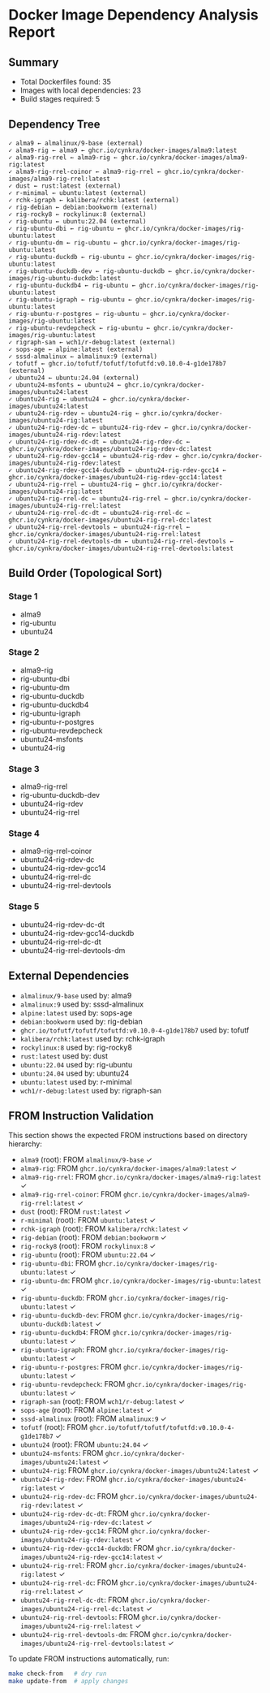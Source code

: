 # Docker Image Dependency Analysis Report

## Summary

- Total Dockerfiles found: 35
- Images with local dependencies: 23
- Build stages required: 5

## Dependency Tree

```text
✓ alma9 ← almalinux/9-base (external)
✓ alma9-rig ← alma9 ← ghcr.io/cynkra/docker-images/alma9:latest
✓ alma9-rig-rrel ← alma9-rig ← ghcr.io/cynkra/docker-images/alma9-rig:latest
✓ alma9-rig-rrel-coinor ← alma9-rig-rrel ← ghcr.io/cynkra/docker-images/alma9-rig-rrel:latest
✓ dust ← rust:latest (external)
✓ r-minimal ← ubuntu:latest (external)
✓ rchk-igraph ← kalibera/rchk:latest (external)
✓ rig-debian ← debian:bookworm (external)
✓ rig-rocky8 ← rockylinux:8 (external)
✓ rig-ubuntu ← ubuntu:22.04 (external)
✓ rig-ubuntu-dbi ← rig-ubuntu ← ghcr.io/cynkra/docker-images/rig-ubuntu:latest
✓ rig-ubuntu-dm ← rig-ubuntu ← ghcr.io/cynkra/docker-images/rig-ubuntu:latest
✓ rig-ubuntu-duckdb ← rig-ubuntu ← ghcr.io/cynkra/docker-images/rig-ubuntu:latest
✓ rig-ubuntu-duckdb-dev ← rig-ubuntu-duckdb ← ghcr.io/cynkra/docker-images/rig-ubuntu-duckdb:latest
✓ rig-ubuntu-duckdb4 ← rig-ubuntu ← ghcr.io/cynkra/docker-images/rig-ubuntu:latest
✓ rig-ubuntu-igraph ← rig-ubuntu ← ghcr.io/cynkra/docker-images/rig-ubuntu:latest
✓ rig-ubuntu-r-postgres ← rig-ubuntu ← ghcr.io/cynkra/docker-images/rig-ubuntu:latest
✓ rig-ubuntu-revdepcheck ← rig-ubuntu ← ghcr.io/cynkra/docker-images/rig-ubuntu:latest
✓ rigraph-san ← wch1/r-debug:latest (external)
✓ sops-age ← alpine:latest (external)
✓ sssd-almalinux ← almalinux:9 (external)
✓ tofutf ← ghcr.io/tofutf/tofutf/tofutfd:v0.10.0-4-g1de178b7 (external)
✓ ubuntu24 ← ubuntu:24.04 (external)
✓ ubuntu24-msfonts ← ubuntu24 ← ghcr.io/cynkra/docker-images/ubuntu24:latest
✓ ubuntu24-rig ← ubuntu24 ← ghcr.io/cynkra/docker-images/ubuntu24:latest
✓ ubuntu24-rig-rdev ← ubuntu24-rig ← ghcr.io/cynkra/docker-images/ubuntu24-rig:latest
✓ ubuntu24-rig-rdev-dc ← ubuntu24-rig-rdev ← ghcr.io/cynkra/docker-images/ubuntu24-rig-rdev:latest
✓ ubuntu24-rig-rdev-dc-dt ← ubuntu24-rig-rdev-dc ← ghcr.io/cynkra/docker-images/ubuntu24-rig-rdev-dc:latest
✓ ubuntu24-rig-rdev-gcc14 ← ubuntu24-rig-rdev ← ghcr.io/cynkra/docker-images/ubuntu24-rig-rdev:latest
✓ ubuntu24-rig-rdev-gcc14-duckdb ← ubuntu24-rig-rdev-gcc14 ← ghcr.io/cynkra/docker-images/ubuntu24-rig-rdev-gcc14:latest
✓ ubuntu24-rig-rrel ← ubuntu24-rig ← ghcr.io/cynkra/docker-images/ubuntu24-rig:latest
✓ ubuntu24-rig-rrel-dc ← ubuntu24-rig-rrel ← ghcr.io/cynkra/docker-images/ubuntu24-rig-rrel:latest
✓ ubuntu24-rig-rrel-dc-dt ← ubuntu24-rig-rrel-dc ← ghcr.io/cynkra/docker-images/ubuntu24-rig-rrel-dc:latest
✓ ubuntu24-rig-rrel-devtools ← ubuntu24-rig-rrel ← ghcr.io/cynkra/docker-images/ubuntu24-rig-rrel:latest
✓ ubuntu24-rig-rrel-devtools-dm ← ubuntu24-rig-rrel-devtools ← ghcr.io/cynkra/docker-images/ubuntu24-rig-rrel-devtools:latest
```

## Build Order (Topological Sort)

### Stage 1

- alma9
- rig-ubuntu
- ubuntu24

### Stage 2

- alma9-rig
- rig-ubuntu-dbi
- rig-ubuntu-dm
- rig-ubuntu-duckdb
- rig-ubuntu-duckdb4
- rig-ubuntu-igraph
- rig-ubuntu-r-postgres
- rig-ubuntu-revdepcheck
- ubuntu24-msfonts
- ubuntu24-rig

### Stage 3

- alma9-rig-rrel
- rig-ubuntu-duckdb-dev
- ubuntu24-rig-rdev
- ubuntu24-rig-rrel

### Stage 4

- alma9-rig-rrel-coinor
- ubuntu24-rig-rdev-dc
- ubuntu24-rig-rdev-gcc14
- ubuntu24-rig-rrel-dc
- ubuntu24-rig-rrel-devtools

### Stage 5

- ubuntu24-rig-rdev-dc-dt
- ubuntu24-rig-rdev-gcc14-duckdb
- ubuntu24-rig-rrel-dc-dt
- ubuntu24-rig-rrel-devtools-dm


## External Dependencies

- `almalinux/9-base` used by: alma9
- `almalinux:9` used by: sssd-almalinux
- `alpine:latest` used by: sops-age
- `debian:bookworm` used by: rig-debian
- `ghcr.io/tofutf/tofutf/tofutfd:v0.10.0-4-g1de178b7` used by: tofutf
- `kalibera/rchk:latest` used by: rchk-igraph
- `rockylinux:8` used by: rig-rocky8
- `rust:latest` used by: dust
- `ubuntu:22.04` used by: rig-ubuntu
- `ubuntu:24.04` used by: ubuntu24
- `ubuntu:latest` used by: r-minimal
- `wch1/r-debug:latest` used by: rigraph-san

## FROM Instruction Validation

This section shows the expected FROM instructions based on directory hierarchy:

- `alma9` (root): FROM `almalinux/9-base` ✓
- `alma9-rig`: FROM `ghcr.io/cynkra/docker-images/alma9:latest` ✓
- `alma9-rig-rrel`: FROM `ghcr.io/cynkra/docker-images/alma9-rig:latest` ✓
- `alma9-rig-rrel-coinor`: FROM `ghcr.io/cynkra/docker-images/alma9-rig-rrel:latest` ✓
- `dust` (root): FROM `rust:latest` ✓
- `r-minimal` (root): FROM `ubuntu:latest` ✓
- `rchk-igraph` (root): FROM `kalibera/rchk:latest` ✓
- `rig-debian` (root): FROM `debian:bookworm` ✓
- `rig-rocky8` (root): FROM `rockylinux:8` ✓
- `rig-ubuntu` (root): FROM `ubuntu:22.04` ✓
- `rig-ubuntu-dbi`: FROM `ghcr.io/cynkra/docker-images/rig-ubuntu:latest` ✓
- `rig-ubuntu-dm`: FROM `ghcr.io/cynkra/docker-images/rig-ubuntu:latest` ✓
- `rig-ubuntu-duckdb`: FROM `ghcr.io/cynkra/docker-images/rig-ubuntu:latest` ✓
- `rig-ubuntu-duckdb-dev`: FROM `ghcr.io/cynkra/docker-images/rig-ubuntu-duckdb:latest` ✓
- `rig-ubuntu-duckdb4`: FROM `ghcr.io/cynkra/docker-images/rig-ubuntu:latest` ✓
- `rig-ubuntu-igraph`: FROM `ghcr.io/cynkra/docker-images/rig-ubuntu:latest` ✓
- `rig-ubuntu-r-postgres`: FROM `ghcr.io/cynkra/docker-images/rig-ubuntu:latest` ✓
- `rig-ubuntu-revdepcheck`: FROM `ghcr.io/cynkra/docker-images/rig-ubuntu:latest` ✓
- `rigraph-san` (root): FROM `wch1/r-debug:latest` ✓
- `sops-age` (root): FROM `alpine:latest` ✓
- `sssd-almalinux` (root): FROM `almalinux:9` ✓
- `tofutf` (root): FROM `ghcr.io/tofutf/tofutf/tofutfd:v0.10.0-4-g1de178b7` ✓
- `ubuntu24` (root): FROM `ubuntu:24.04` ✓
- `ubuntu24-msfonts`: FROM `ghcr.io/cynkra/docker-images/ubuntu24:latest` ✓
- `ubuntu24-rig`: FROM `ghcr.io/cynkra/docker-images/ubuntu24:latest` ✓
- `ubuntu24-rig-rdev`: FROM `ghcr.io/cynkra/docker-images/ubuntu24-rig:latest` ✓
- `ubuntu24-rig-rdev-dc`: FROM `ghcr.io/cynkra/docker-images/ubuntu24-rig-rdev:latest` ✓
- `ubuntu24-rig-rdev-dc-dt`: FROM `ghcr.io/cynkra/docker-images/ubuntu24-rig-rdev-dc:latest` ✓
- `ubuntu24-rig-rdev-gcc14`: FROM `ghcr.io/cynkra/docker-images/ubuntu24-rig-rdev:latest` ✓
- `ubuntu24-rig-rdev-gcc14-duckdb`: FROM `ghcr.io/cynkra/docker-images/ubuntu24-rig-rdev-gcc14:latest` ✓
- `ubuntu24-rig-rrel`: FROM `ghcr.io/cynkra/docker-images/ubuntu24-rig:latest` ✓
- `ubuntu24-rig-rrel-dc`: FROM `ghcr.io/cynkra/docker-images/ubuntu24-rig-rrel:latest` ✓
- `ubuntu24-rig-rrel-dc-dt`: FROM `ghcr.io/cynkra/docker-images/ubuntu24-rig-rrel-dc:latest` ✓
- `ubuntu24-rig-rrel-devtools`: FROM `ghcr.io/cynkra/docker-images/ubuntu24-rig-rrel:latest` ✓
- `ubuntu24-rig-rrel-devtools-dm`: FROM `ghcr.io/cynkra/docker-images/ubuntu24-rig-rrel-devtools:latest` ✓

To update FROM instructions automatically, run:
```bash
make check-from   # dry run
make update-from  # apply changes
```
